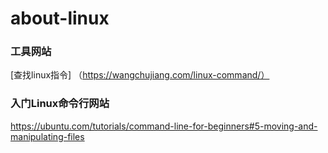 # about-linux

### 工具网站
[查找linux指令] （https://wangchujiang.com/linux-command/）


### 入门Linux命令行网站
https://ubuntu.com/tutorials/command-line-for-beginners#5-moving-and-manipulating-files

